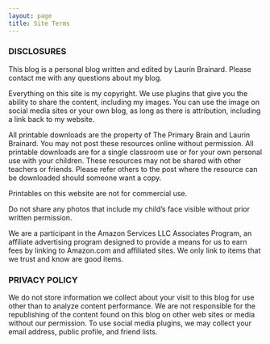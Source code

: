 ```yaml
---
layout: page
title: Site Terms
---
```

### DISCLOSURES

This blog is a personal blog written and edited by Laurin Brainard. Please contact me with any questions about my blog. 

Everything on this site is my copyright. We use plugins that give you the ability to share the content, including my images. You can use the image on social media sites or your own blog, as long as there is attribution, including a link back to my website. 

All printable downloads are the property of The Primary Brain and Laurin Brainard. You may not post these resources online without permission. All printable downloads are for a single classroom use or for your own personal use with your children. These resources may not be shared with other teachers or friends. Please refer others to the post where the resource can be downloaded should someone want a copy. 

Printables on this website are not for commercial use. 

Do not share any photos that include my child’s face visible without prior written permission.

We are a participant in the Amazon Services LLC Associates Program, an affiliate advertising program designed to provide a means for us to earn fees by linking to Amazon.com and affiliated sites. We only link to items that we trust and know are good items. 

### PRIVACY POLICY

We do not store information we collect about your visit to this blog for use other than to analyze content performance. We are not responsible for the republishing of the content found on this blog on other web sites or media without our permission. To use social media plugins, we may collect your email address, public profile, and friend lists. 